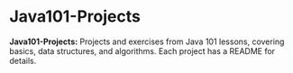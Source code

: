 # Java101-Projects
**Java101-Projects:**  Projects and exercises from Java 101 lessons, covering basics, data structures, and algorithms. Each project has a README for details.
